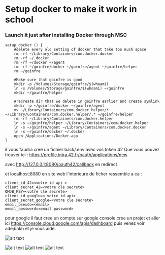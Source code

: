 


# Setup docker to make it work in school

### Launch it just after installing Docker through MSC

```
setup_docker () {
	#delete every old setting of docker that take too much space
	rm -rf ~/Library/Containers/com.docker.docker
	rm -rf ~/.docker
	rm -rf ~/docker ~/agent
	rm -rf ~/goinfre/docker ~/goinfre/agent ~/goinfre/helper
	rm ~/goinfre

	#Make sure that goinfre is good
	mkdir -p /Volumes/Storage/goinfre/$(whoami)
	ln -s /Volumes/Storage/goinfre/$(whoami) ~/goinfre
	mkdir ~/goinfre/helper

	#recreate dir that we delete in goinfre earlier and create symlink
	mkdir -p ~/goinfre/docker ~/goinfre/agent 
	mv ~/Library/Containers/com.docker.helper/* ~/Library/Containers/com.docker.helper/.* ~/goinfre/helper
	rm -rf ~/Library/Containers/com.docker.helper
	ln -s ~/goinfre/helper ~/Library/Containers/com.docker.helper
	ln -s ~/goinfre/agent ~/Library/Containers/com.docker.docker
	ln -s ~/goinfre/docker ~/.docker
	open /Applications/Docker.app
}
```

 il vous faudra cree un fichier back/.env avec vos token 42
Que vous pouvez trouver ici : https://profile.intra.42.fr/oauth/applications/new

 avec  http://127.0.0.1:8080/oauth42/callback en redirect
 
et localhost:8080 en site web
l'interieure du ficher ressemble a ca :
```
client_id_42=<votre id api >
client_secret_42=<votre cle secrete>
OMDB_KEY=<votre cle secrete>
client_id_google=< votre id api>
client_secret_google=<votre cle secrete>
email_pseudo=<email>
email_password=<email password>
```
pour google il faut cree un compte sur google console
cree un projet et aller ici https://console.cloud.google.com/apis/dashboard
puis venez voir adejbakh et je vous aide.


![alt text](https://i.pinimg.com/originals/a4/db/17/a4db1751b10fff03d2eaf915a9cd2de9.gif  "YEAAAH")

![alt text](https://upload.wikimedia.org/wikipedia/en/thumb/f/f7/Aigle_Azur_logo.svg/250px-Aigle_Azur_logo.svg.png "....")
![alt text](https://i.pinimg.com/originals/ff/b2/d2/ffb2d2f77c47563c30f95b4732403851.jpg "api bleu")
![alt text](https://images4.alphacoders.com/799/79924.jpg "Stop les image")
